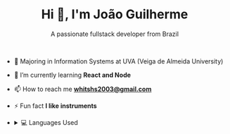 <h1 align="center">Hi 👋, I'm João Guilherme</h1>
<p align="center">A passionate fullstack developer from Brazil</p>
<br />

- 📖 Majoring in Information Systems at UVA (Veiga de Almeida University)

- 🌱 I’m currently learning **React and Node**

- 📫 How to reach me **whitshs2003@gmail.com**

- ⚡ Fun fact **I like instruments**

- <details>
  <summary>💻 Languages Used</summary>
  <img src="https://github-readme-stats.vercel.app/api/top-langs/?username=joaocansi&layout=compact&bg_color=ffffff&text_color=333333">
</details>
